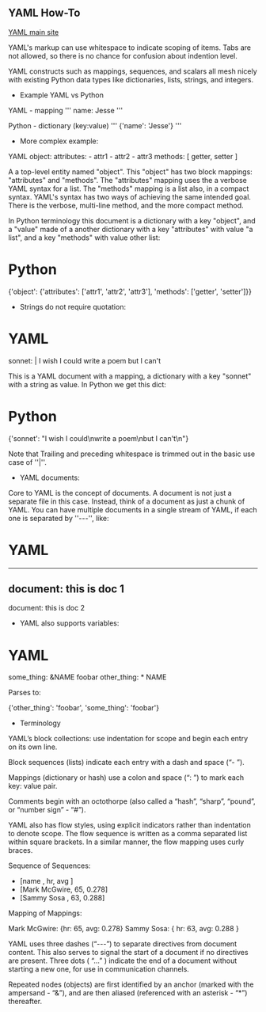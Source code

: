 YAML How-To
-----------

[YAML main site](http://www.yaml.org)

YAML's markup can use whitespace to indicate scoping of items. Tabs are not
allowed, so there is no chance for confusion about indention level. 

YAML constructs such as mappings, sequences, and scalars all mesh nicely with 
existing Python data types like dictionaries, lists, strings, and integers. 

- Example YAML vs Python

 YAML - mapping
'''
name: Jesse
'''

 Python - dictionary (key:value)
'''
{'name': 'Jesse'}
'''

- More complex example:

YAML
object:
    attributes:
        - attr1
        - attr2
        - attr3
    methods: [ getter, setter ]

A a top-level entity named "object". This "object" has two block mappings:
"attributes" and "methods". The "attributes" mapping uses the a verbose
YAML syntax for a list. The "methods" mapping is a list also, in a compact
syntax. YAML's syntax has two ways of achieving the same intended goal. There
is the verbose, multi-line method, and the more compact method.

In Python terminology this document is a dictionary with a key "object", and a
"value" made of a another dictionary with a key "attributes" with value "a list",
and a key "methods" with value other list:

 # Python
{'object': {'attributes': ['attr1', 'attr2', 'attr3'], 'methods': ['getter', 'setter']}}

- Strings do not require quotation:

 # YAML
sonnet: |
    I wish I could
    write a poem
    but I can't

This is a YAML document with a mapping, a dictionary with a key "sonnet" with a
string as value. In Python we get this dict:

 # Python
{'sonnet': "I wish I could\nwrite a poem\nbut I can't\n"}

Note that Trailing and preceding whitespace is trimmed out in the basic use
case of ''|''.

- YAML documents:

Core to YAML is the concept of documents. A document is not just a separate
file in this case. Instead, think of a document as just a chunk of YAML. You
can have multiple documents in a single stream of YAML, if each one is
separated by ''---'', like:

 # YAML
---
document: this is doc 1
---
document: this is doc 2

- YAML also supports variables:

 # YAML
some_thing: &NAME foobar
other_thing: * NAME

Parses to:

{'other_thing': 'foobar', 'some_thing': 'foobar'}

- Terminology

YAML’s block collections: use indentation for scope and begin each entry on its
own line. 

Block sequences (lists) indicate each entry with a dash and space (“- ”).

Mappings (dictionary or hash) use a colon and space (“: ”) to mark each key: value pair. 

Comments begin with an octothorpe (also called a “hash”, “sharp”, “pound”, or
“number sign” - “#”).

YAML also has flow styles, using explicit indicators rather than indentation to
denote scope. The flow sequence is written as a comma separated list within
square brackets. In a similar manner, the flow mapping uses curly braces.

Sequence of Sequences:

- [name        , hr, avg  ]
- [Mark McGwire, 65, 0.278]
- [Sammy Sosa  , 63, 0.288]

Mapping of Mappings:

Mark McGwire: {hr: 65, avg: 0.278}
Sammy Sosa: {
    hr: 63,
    avg: 0.288
}

YAML uses three dashes (“---”) to separate directives from document content.
This also serves to signal the start of a document if no directives are
present. Three dots ( “...” ) indicate the end of a document without starting a
new one, for use in communication channels.

Repeated nodes (objects) are first identified by an anchor (marked with the
ampersand - “&”), and are then aliased (referenced with an asterisk - “*”)
thereafter.





